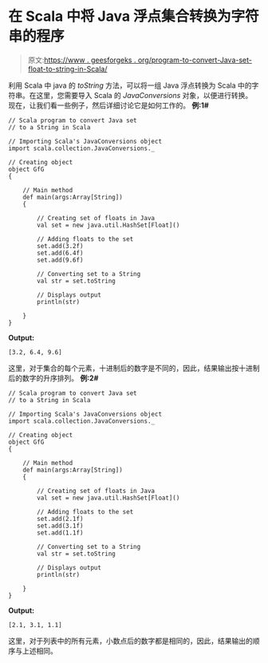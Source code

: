 # 在 Scala 中将 Java 浮点集合转换为字符串的程序

> 原文:[https://www . geesforgeks . org/program-to-convert-Java-set-float-to-string-in-Scala/](https://www.geeksforgeeks.org/program-to-convert-java-set-of-floats-to-a-string-in-scala/)

利用 Scala 中 java 的 *toString* 方法，可以将一组 Java 浮点转换为 Scala 中的字符串。在这里，您需要导入 Scala 的 *JavaConversions* 对象，以便进行转换。
现在，让我们看一些例子，然后详细讨论它是如何工作的。
**例:1#**

```
// Scala program to convert Java set 
// to a String in Scala

// Importing Scala's JavaConversions object
import scala.collection.JavaConversions._

// Creating object
object GfG
{ 

    // Main method
    def main(args:Array[String])
    {

        // Creating set of floats in Java
        val set = new java.util.HashSet[Float]()

        // Adding floats to the set
        set.add(3.2f)
        set.add(6.4f)
        set.add(9.6f)

        // Converting set to a String
        val str = set.toString

        // Displays output
        println(str)

    }
}
```

**Output:**

```
[3.2, 6.4, 9.6]

```

这里，对于集合的每个元素，十进制后的数字是不同的，因此，结果输出按十进制后的数字的升序排列。
**例:2#**

```
// Scala program to convert Java set 
// to a String in Scala

// Importing Scala's JavaConversions object
import scala.collection.JavaConversions._

// Creating object
object GfG
{ 

    // Main method
    def main(args:Array[String])
    {

        // Creating set of floats in Java
        val set = new java.util.HashSet[Float]()

        // Adding floats to the set
        set.add(2.1f)
        set.add(3.1f)
        set.add(1.1f)

        // Converting set to a String
        val str = set.toString

        // Displays output
        println(str)

    }
}
```

**Output:**

```
[2.1, 3.1, 1.1]

```

这里，对于列表中的所有元素，小数点后的数字都是相同的，因此，结果输出的顺序与上述相同。